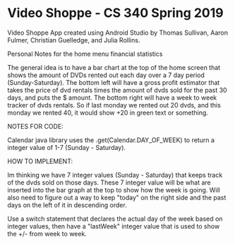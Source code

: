 # Video Shoppe - CS 340 Spring 2019

Video Shoppe App created using Android Studio by Thomas Sullivan, Aaron Fulmer, Christian Guelledge, and Julia Rollins.

Personal Notes for the home menu financial statistics

The general idea is to have a bar chart at the top of the home screen that 
shows the amount of DVDs rented out each day over a 7 day period (Sunday-Saturday). 
The bottom left will have a gross profit estimator that takes the price of dvd rentals
times the amount of dvds sold for the past 30 days, and puts the $ amount.
The bottom right will have a week to week tracker of dvds rentals. So if last monday we
rented out 20 dvds, and this monday we rented 40, it would show +20 in green text or something.

NOTES FOR CODE:

Calendar java library uses the .get(Calendar.DAY_OF_WEEK) to return a integer value of 1-7 (Sunday - Saturday).

HOW TO IMPLEMENT:

Im thinking we have 7 integer values (Sunday - Saturday) that keeps track of the dvds sold on those days.
These 7 integer value will be what are inserted into the bar graph at the top to show how the week is going.
Will also need to figure out a way to keep "today" on the right side and the past days on the left of it in descending order.

Use a switch statement that declares the actual day of the week based on integer values, then have a "lastWeek" integer
value that is used to show the +/- from week to week.
